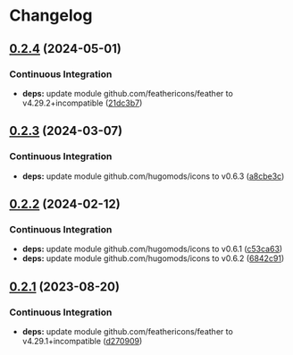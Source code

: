# Changelog

## [0.2.4](https://github.com/hugomods/icons/compare/vendors/feather/v0.2.3...vendors/feather/v0.2.4) (2024-05-01)


### Continuous Integration

* **deps:** update module github.com/feathericons/feather to v4.29.2+incompatible ([21dc3b7](https://github.com/hugomods/icons/commit/21dc3b7a7f79a0c174517780c4df72073c62dd41))

## [0.2.3](https://github.com/hugomods/icons/compare/vendors/feather/v0.2.2...vendors/feather/v0.2.3) (2024-03-07)


### Continuous Integration

* **deps:** update module github.com/hugomods/icons to v0.6.3 ([a8cbe3c](https://github.com/hugomods/icons/commit/a8cbe3c39733515f82c82a887d1d01d2f6f79ff8))

## [0.2.2](https://github.com/hugomods/icons/compare/vendors/feather/v0.2.1...vendors/feather/v0.2.2) (2024-02-12)


### Continuous Integration

* **deps:** update module github.com/hugomods/icons to v0.6.1 ([c53ca63](https://github.com/hugomods/icons/commit/c53ca63b1b074b041833e78d52617b2f3c3e9ea3))
* **deps:** update module github.com/hugomods/icons to v0.6.2 ([6842c91](https://github.com/hugomods/icons/commit/6842c91c37221b6792d9d9f38537a81397d810dd))

## [0.2.1](https://github.com/hugomods/icons/compare/vendors/feather/v0.2.0...vendors/feather/v0.2.1) (2023-08-20)


### Continuous Integration

* **deps:** update module github.com/feathericons/feather to v4.29.1+incompatible ([d270909](https://github.com/hugomods/icons/commit/d2709094d0f0636683d43e610ab0e9d5e7ced039))
